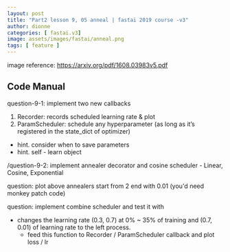 ```yaml
---
layout: post
title: "Part2 lesson 9, 05 anneal | fastai 2019 course -v3"
author: dionne
categories: [ fastai.v3]
image: assets/images/fastai/anneal.png
tags: [ feature ]
---
```


image reference: https://arxiv.org/pdf/1608.03983v5.pdf

## Code Manual

question-9-1: implement two new callbacks
1) Recorder: records scheduled learning rate & plot
2) ParamScheduler: schedule any hyperparameter (as long as it’s registered in the state_dict of optimizer)
- hint. consider when to save parameters
- hint. self - learn object

/question-9-2: implement annealer decorator and cosine scheduler
	- Linear, Cosine, Exponential

question: plot above annealers start from 2 end with 0.01 (you'd need monkey patch code)

question: implement combine scheduler and test it with
- changes the learning rate (0.3, 0.7) at 0% ~ 35% of training and (0.7, 0.01) of learning rate to the left process.
	- feed this function to Recorder / ParamScheduler callback and plot loss / lr 

